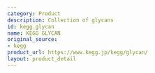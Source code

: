 ```yaml
---
category: Product
description: Collection of glycans
id: kegg.glycan
name: KEGG GLYCAN
original_source:
- kegg
product_url: https://www.kegg.jp/kegg/glycan/
layout: product_detail
---
```


